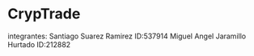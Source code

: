 # CrypTrade

integrantes: Santiago Suarez Ramirez ID:537914
Miguel Angel Jaramillo Hurtado ID:212882

